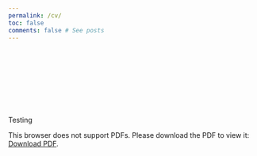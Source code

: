 ```yaml
---
permalink: /cv/
toc: false
comments: false # See posts
---
```

Testing
<object data="https://github.com/bojeryd91/website/blog/main/CV.pdf" type="application/pdf" width="700px" height="700px">
    <embed src="https://github.com/bojeryd91/website/blog/main/CV.pdf">
        <p>This browser does not support PDFs. Please download the PDF to view it: <a href="https://github.com/bojeryd91/website/blob/main/CV.pdf">Download PDF</a>.</p>
    </embed>
</object>
